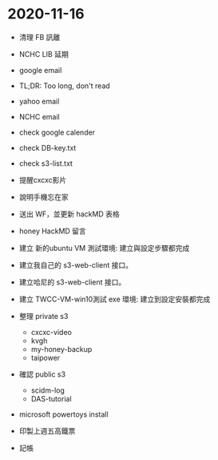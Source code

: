 # 2020-11-16

- 清理 FB 訊離
- NCHC LIB 延期
- google email
- TL;DR: Too long, don't read
- yahoo email
- NCHC email
- check google calender
- check DB-key.txt
- check s3-list.txt
- 提醒cxcxc影片
- 說明手機忘在家
- 送出 WF，並更新 hackMD 表格
- honey HackMD 留言
- 建立 新的ubuntu VM 測試環境: 建立與設定步驟都完成
- 建立我自己的 s3-web-client 接口。 <!-- http://203.145.218.12:8002/ -->
- 建立哈尼的 s3-web-client 接口。 <!-- http://203.145.218.12:8001/ -->

- 建立 TWCC-VM-win10測試 exe 環境: 建立到設定安裝都完成
- 整理 private s3
  - cxcxc-video
  - kvgh
  - my-honey-backup
  - taipower
- 確認 public s3
  - scidm-log
  - DAS-tutorial
- microsoft powertoys install

- 印製上週五高鐵票
- 記帳
